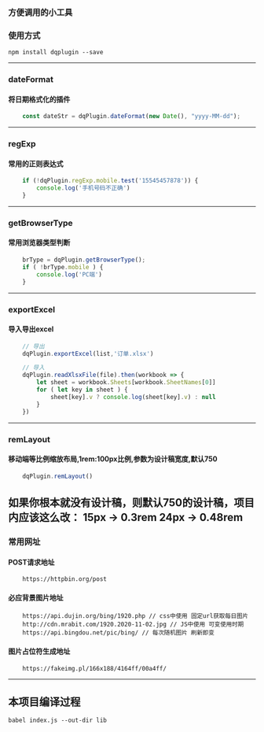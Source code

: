 ### 方便调用的小工具
### 使用方式
`npm install dqplugin --save`

--------

### dateFormat
#### 将日期格式化的插件
```js
    const dateStr = dqPlugin.dateFormat(new Date(), "yyyy-MM-dd");
```
--------

### regExp
#### 常用的正则表达式
```js
    if (!dqPlugin.regExp.mobile.test('15545457878')) {
        console.log('手机号码不正确')
    }
```
--------

### getBrowserType
#### 常用浏览器类型判断
```js
    brType = dqPlugin.getBrowserType();
    if ( !brType.mobile ) {
        console.log('PC端')
    }
```
--------

### exportExcel
#### 导入导出excel
```js
    // 导出
    dqPlugin.exportExcel(list,'订单.xlsx')

    // 导入
    dqPlugin.readXlsxFile(file).then(workbook => {
        let sheet = workbook.Sheets[workbook.SheetNames[0]]
        for ( let key in sheet ) {
            sheet[key].v ? console.log(sheet[key].v) : null
        }
    })
```
--------

### remLayout
#### 移动端等比例缩放布局,1rem:100px比例,参数为设计稿宽度,默认750
```js
    dqPlugin.remLayout()
```
如果你根本就没有设计稿，则默认750的设计稿，项目内应该这么改：
15px -> 0.3rem
24px -> 0.48rem
--------

### 常用网址
#### POST请求地址
```  
    https://httpbin.org/post
```
#### 必应背景图片地址
```  
    https://api.dujin.org/bing/1920.php // css中使用 固定url获取每日图片
    http://cdn.mrabit.com/1920.2020-11-02.jpg // JS中使用 可变使用时期
    https://api.bingdou.net/pic/bing/ // 每次随机图片 刷新即变
```
#### 图片占位符生成地址
```  
    https://fakeimg.pl/166x188/4164ff/00a4ff/
```
--------

## 本项目编译过程
```
babel index.js --out-dir lib
```
